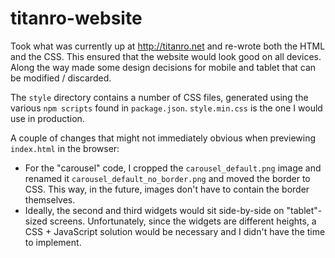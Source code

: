 # titanro-website

Took what was currently up at http://titanro.net and re-wrote both the HTML and the CSS. This ensured that the website would look good on all devices. Along the way made some design decisions for mobile and tablet that can be modified / discarded.

The `style` directory contains a number of CSS files, generated using the various `npm scripts` found in `package.json`. `style.min.css` is the one I would use in production.

A couple of changes that might not immediately obvious when previewing `index.html` in the browser:

* For the "carousel" code, I cropped the `carousel_default.png` image and renamed it `carousel_default_no_border.png` and moved the border to CSS. This way, in the future, images don't have to contain the border themselves.
* Ideally, the second and third widgets would sit side-by-side on "tablet"-sized screens. Unfortunately, since the widgets are different heights, a CSS + JavaScript solution would be necessary and I didn't have the time to implement.